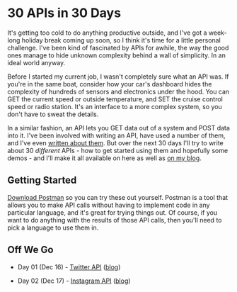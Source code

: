 # 30 APIs in 30 Days

It's getting too cold to do anything productive outside, and I've got a week-long holiday break coming up soon, so I think it's time for a little personal challenge. I've been kind of fascinated by APIs for awhile, the way the good ones manage to hide unknown complexity behind a wall of simplicity. In an ideal world anyway.

Before I started my current job, I wasn't completely sure what an API was. If you're in the same boat, consider how your car's dashboard hides the complexity of hundreds of sensors and electronics under the hood. You can GET the current speed or outside temperature, and SET the cruise control speed or radio station. It's an interface to a more complex system, so you don't have to sweat the details.

In a similar fashion, an API lets you GET data out of a system and POST data into it. I've been involved with writing an API, have used a number of them, and I've even [written about them](https://grantwinney.com/what-is-an-api/). But over the next 30 days I'll try to write about 30 _different_ APIs - how to get started using them and hopefully some demos - and I'll make it all available on here as well as [on my blog](https://grantwinney.com/tag/30-apis-in-30-days/).

## Getting Started

[Download Postman](https://www.getpostman.com/) so you can try these out yourself. Postman is a tool that allows you to make API calls without having to implement code in any particular language, and it's great for trying things out. Of course, if you want to do anything with the results of those API calls, then you'll need to pick a language to use them in.

## Off We Go

- Day 01 (Dec 16) - [Twitter API](Day%2001%20-%20Twitter.md) ([blog](https://grantwinney.com/day-1-twitter-api/))

- Day 02 (Dec 17) - [Instagram API](Day%2002%20-%20Instagram.md) ([blog](https://grantwinney.com/day-2-instagram-api/))
